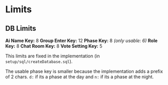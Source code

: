 # Limits

## DB Limits

**Ai Name Key:** 8
**Group Enter Key:** 12
**Phase Key:** 8 _(only usable: 6)_
**Role Key:** 8
**Chat Room Key:** 8
**Vote Setting Key:** 5

This limits are fixed in the implementation (in `setup/sql/createDatabase.sql`).

The usable phase key is smaller because the implementation adds a prefix of 2 chars. `d:` if its a phase at the day and `n:` if its a phase at the night.